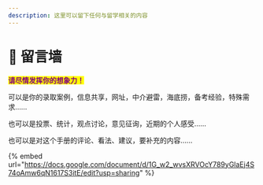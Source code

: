 ```yaml
---
description: 这里可以留下任何与留学相关的内容
---
```


# 💬 留言墙

<mark style="color:purple;">**请尽情发挥你的想象力！**</mark>

可以是你的录取案例，信息共享，网址，中介避雷，海底捞，备考经验，特殊需求……

也可以是投票、统计，观点讨论，意见征询，近期的个人感受……

也可以是对这个手册的评论、看法、建议，要补充的内容……

{% embed url="https://docs.google.com/document/d/1G_w2_wvsXRVOcY789yGlaEj4S74oAmw6qN1617S3itE/edit?usp=sharing" %}
